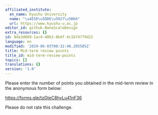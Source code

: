 ```yaml
---
affiliated_institute:
  en_name: Kyushu University
  name: "\u4E5D\u5DDE\u5927\u5B66"
  url: https://www.kyushu-u.ac.jp
editor_id: github.NanoScaleDesign
extra_resources: {}
id: 8da3d669-1ac4-40b3-8b4f-4c1b74779d22
language: en
modified: '2019-06-03T00:32:46.205585Z'
title: Mid-term review points
title_id: mid-term-review-points
topics: []
translations: {}
version: '1.0'
---
```


Please enter the number of points you obtained in the mid-term review in the anonymous form below:

https://forms.gle/tzGteC8hvLu41nF36

Please do not rate this challenge.
